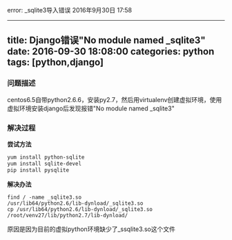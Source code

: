error: _sqlite3导入错误
2016年9月30日
17:58
 
---
title: Django错误"No module named _sqlite3"
date: 2016-09-30 18:08:00
categories: python
tags: [python,django]
---
### 问题描述
centos6.5自带python2.6.6，安装py2.7，然后用virtualenv创建虚拟环境，使用虚拟环境安装django后发现报错"No module named _sqlite3"
 
### 解决过程
**尝试方法**
``` bash
yum install python-sqlite
yum install sqlite-devel
pip install pysqlite
```
 
**解决办法**
```
find / -name _sqlite3.so
/usr/lib64/python2.6/lib-dynload/_sqlite3.so
cp /usr/lib64/python2.6/lib-dynload/_sqlite3.so /root/venv27/lib/python2.7/lib-dynload/
```
原因是因为目前的虚拟python环境缺少了_ssqlite3.so这个文件
